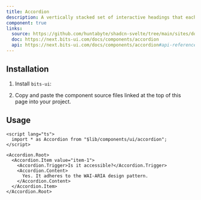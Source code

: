 ```yaml
---
title: Accordion
description: A vertically stacked set of interactive headings that each reveal a section of content.
component: true
links:
  source: https://github.com/huntabyte/shadcn-svelte/tree/main/sites/docs/src/lib/registry/default/ui/accordion
  doc: https://next.bits-ui.com/docs/components/accordion
  api: https://next.bits-ui.com/docs/components/accordion#api-reference
---
```


<script>
    import { ComponentPreview, ManualInstall, PMAddComp, PMInstall } from '$lib/components/docs';
</script>

<ComponentPreview name="accordion-demo" class="[&_[data-melt-accordion]]:sm:max-w-[70%]">

<div></div>

</ComponentPreview>

## Installation

<PMAddComp name="accordion" />

<ManualInstall>

1. Install `bits-ui`:

<PMInstall command="bits-ui" />

2. Copy and paste the component source files linked at the top of this page into your project.

</ManualInstall>

## Usage

```svelte
<script lang="ts">
  import * as Accordion from "$lib/components/ui/accordion";
</script>

<Accordion.Root>
  <Accordion.Item value="item-1">
    <Accordion.Trigger>Is it accessible?</Accordion.Trigger>
    <Accordion.Content>
      Yes. It adheres to the WAI-ARIA design pattern.
    </Accordion.Content>
  </Accordion.Item>
</Accordion.Root>
```
